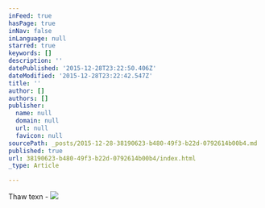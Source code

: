 ```yaml
---
inFeed: true
hasPage: true
inNav: false
inLanguage: null
starred: true
keywords: []
description: ''
datePublished: '2015-12-28T23:22:50.406Z'
dateModified: '2015-12-28T23:22:42.547Z'
title: ''
author: []
authors: []
publisher:
  name: null
  domain: null
  url: null
  favicon: null
sourcePath: _posts/2015-12-28-38190623-b480-49f3-b22d-0792614b00b4.md
published: true
url: 38190623-b480-49f3-b22d-0792614b00b4/index.html
_type: Article

---
```

Thaw texn - ![](https://the-grid-user-content.s3-us-west-2.amazonaws.com/9f74e3ad-56a4-4422-8778-cf67b4a1cc7e.jpg)